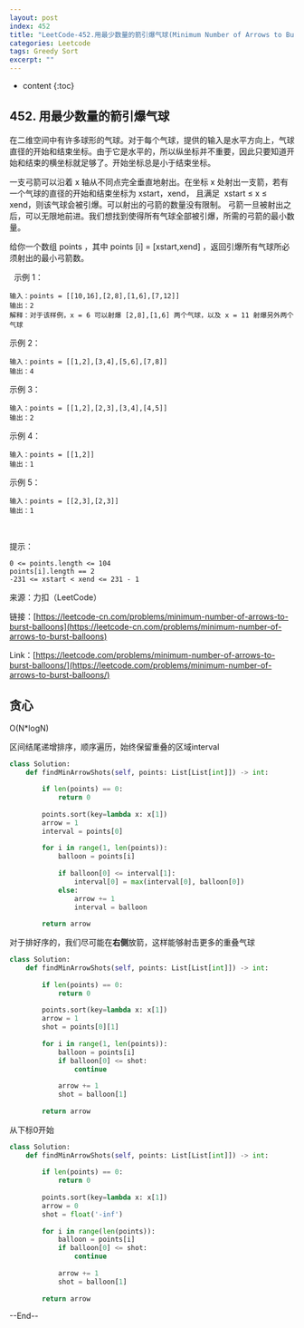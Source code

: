 ```yaml
---
layout: post
index: 452
title: "LeetCode-452.用最少数量的箭引爆气球(Minimum Number of Arrows to Burst Balloons)"
categories: Leetcode
tags: Greedy Sort
excerpt: ""
---
```


* content
{:toc}

## 452. 用最少数量的箭引爆气球

在二维空间中有许多球形的气球。对于每个气球，提供的输入是水平方向上，气球直径的开始和结束坐标。由于它是水平的，所以纵坐标并不重要，因此只要知道开始和结束的横坐标就足够了。开始坐标总是小于结束坐标。

一支弓箭可以沿着 x 轴从不同点完全垂直地射出。在坐标 x 处射出一支箭，若有一个气球的直径的开始和结束坐标为 xstart，xend， 且满足  xstart ≤ x ≤ xend，则该气球会被引爆。可以射出的弓箭的数量没有限制。 弓箭一旦被射出之后，可以无限地前进。我们想找到使得所有气球全部被引爆，所需的弓箭的最小数量。

给你一个数组 points ，其中 points [i] = [xstart,xend] ，返回引爆所有气球所必须射出的最小弓箭数。

 
示例 1：

```
输入：points = [[10,16],[2,8],[1,6],[7,12]]
输出：2
解释：对于该样例，x = 6 可以射爆 [2,8],[1,6] 两个气球，以及 x = 11 射爆另外两个气球
```

示例 2：

```
输入：points = [[1,2],[3,4],[5,6],[7,8]]
输出：4
```

示例 3：

```
输入：points = [[1,2],[2,3],[3,4],[4,5]]
输出：2
```

示例 4：

```
输入：points = [[1,2]]
输出：1
```

示例 5：

```
输入：points = [[2,3],[2,3]]
输出：1
```
 

提示：

```
0 <= points.length <= 104
points[i].length == 2
-231 <= xstart < xend <= 231 - 1
```

来源：力扣（LeetCode）

链接：[https://leetcode-cn.com/problems/minimum-number-of-arrows-to-burst-balloons](https://leetcode-cn.com/problems/minimum-number-of-arrows-to-burst-balloons)

Link：[https://leetcode.com/problems/minimum-number-of-arrows-to-burst-balloons/](https://leetcode.com/problems/minimum-number-of-arrows-to-burst-balloons/)


## 贪心

O(N*logN)

区间结尾递增排序，顺序遍历，始终保留重叠的区域interval

```python
class Solution:
    def findMinArrowShots(self, points: List[List[int]]) -> int:
        
        if len(points) == 0:
            return 0
        
        points.sort(key=lambda x: x[1])
        arrow = 1
        interval = points[0]
        
        for i in range(1, len(points)):
            balloon = points[i]
            
            if balloon[0] <= interval[1]:
                interval[0] = max(interval[0], balloon[0])
            else:
                arrow += 1
                interval = balloon
                
        return arrow
```

对于排好序的，我们尽可能在**右侧**放箭，这样能够射击更多的重叠气球

```python
class Solution:
    def findMinArrowShots(self, points: List[List[int]]) -> int:
        
        if len(points) == 0:
            return 0
        
        points.sort(key=lambda x: x[1])
        arrow = 1
        shot = points[0][1]
        
        for i in range(1, len(points)):
            balloon = points[i]
            if balloon[0] <= shot:
                continue
                
            arrow += 1
            shot = balloon[1]
                
        return arrow
```

从下标0开始

```python
class Solution:
    def findMinArrowShots(self, points: List[List[int]]) -> int:
        
        if len(points) == 0:
            return 0
        
        points.sort(key=lambda x: x[1])
        arrow = 0
        shot = float('-inf')
        
        for i in range(len(points)):
            balloon = points[i]
            if balloon[0] <= shot:
                continue
                
            arrow += 1
            shot = balloon[1]
                
        return arrow
```

--End--


